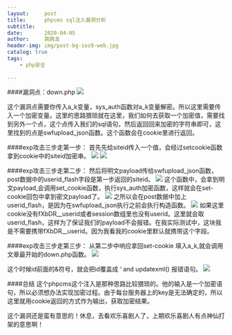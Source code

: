 ```yaml
---
layout:     post
title:      phpcms sql注入漏洞分析
subtitle:   
date:       2020-04-05
author:     跳跳龙
header-img: img/post-bg-ios9-web.jpg
catalog: true
tags:
    - php安全
            
---
```





####漏洞点：down.php
![](http://tiaotiaolong2.cn-bj.ufileos.com/blog35-01.jpg)

这个漏洞点需要你传入a_k变量，sys_auth函数对a_k变量解密。所以这里需要传入一个加密变量。这里的思路猥琐就在这里，我们如何去获取一个加密值，需要找到另外一个点，这个点传入我们的sql语句，然后返回回来加密的字符串即可，这里找到的点是swfupload_json函数。这个函数会在cookie里进行返回。

####exp攻击三步走第一步：
首先先给siteid传入一个值，会经过setcookie函数拿到cookie中的siteid加密串。
![](http://tiaotiaolong2.cn-bj.ufileos.com/blog35-02.jpg)
![](http://tiaotiaolong2.cn-bj.ufileos.com/blog35-03.jpg)


####exp攻击三步走第二步：
然后将明文payload传给swfupload_json函数，post数据中的userid_flash字段是第一步返回的siteid。
![](http://tiaotiaolong2.cn-bj.ufileos.com/blog35-04.jpg)
这个函数中，会拿到明文payload,会调用set_cookie函数，执行sys_auth加密函数，这样就会在set-cookie回包中拿到密文payload了。
![](http://tiaotiaolong2.cn-bj.ufileos.com/blog35-05.jpg)
之所以会在post数据中加上userid_flash，是因为在swfupload_json执行之前会执行构造函数。
![](http://tiaotiaolong2.cn-bj.ufileos.com/blog35-06.jpg)
如果这里cookie没有fXbDR__userid或者session数组里也没有userid。这里就会取userid_flash，这样为了保证我们的payload不会报错。在我实际测试中，这块我是不需要携带fXbDR__userid。因为我看我的cookie里默认就携带这个字段。


####exp攻击三步走第三步：
从第二步中响应拿回set-cookie 填入a_k,就会调用文章最开始的down.php函数。
![](http://tiaotiaolong2.cn-bj.ufileos.com/blog35-07.jpg)

这个时候id前面的&符号，就会把id覆盖成 ‘ and updatexml() 报错语句。
![](http://tiaotiaolong2.cn-bj.ufileos.com/blog35-08.jpg)



####总结
这个phpcms这个注入是那种思路比较猥琐的。他的输入是一个加密语句，所以必须想办法实现加密过程。由于每台服务器上的key是无法确定的，所以这里就用cookie返回的方式作为输出，获取加密结果。

这个漏洞还是蛮有意思的！休息，去看欢乐喜剧人了，上期欢乐喜剧人有点神仙打架的意思啊！

